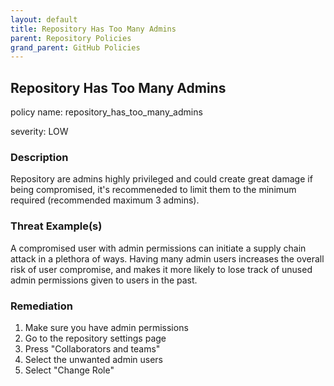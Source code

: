 ```yaml
---
layout: default
title: Repository Has Too Many Admins
parent: Repository Policies
grand_parent: GitHub Policies
---
```



## Repository Has Too Many Admins
policy name: repository_has_too_many_admins

severity: LOW

### Description
Repository are admins highly privileged and could create great damage if being compromised, it's recommeneded to limit them to the minimum required (recommended maximum 3 admins).

### Threat Example(s)
A compromised user with admin permissions can initiate a supply chain attack in a plethora of ways.
Having many admin users increases the overall risk of user compromise, and makes it more likely to lose track of unused admin permissions given to users in the past.



### Remediation
1. Make sure you have admin permissions
2. Go to the repository settings page
3. Press "Collaborators and teams"
4. Select the unwanted admin users
5. Select "Change Role"



